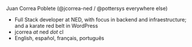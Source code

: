Juan Correa Poblete
(@jcorrea-ned / @pottersys everywhere else)

- Full Stack developer at NED, with focus in backend and infraestructure; and a karate red belt in WordPress
- jcorrea *at* ned *dot* cl
- English, español, français, português
